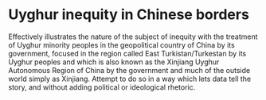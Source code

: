 # Uyghur inequity in Chinese borders

Effectively illustrates the nature of the subject of inequity with the treatment of Uyghur minority peoples in the geopolitical country of China by its government, focused in the region called East Turkistan/Turkestan by its Uyghur peoples and which is also known as the Xinjiang Uyghur Autonomous Region of China by the government and much of the outside world simply as Xinjiang. Attempt to do so in a way which lets data tell the story, and without adding political or ideological rhetoric.
